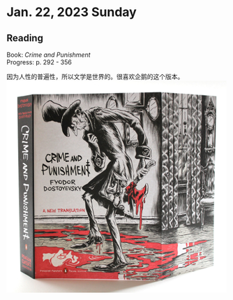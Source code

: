 # Jan. 22, 2023 Sunday
## Reading
Book: *Crime and Punishment*  
Progress: p. 292 - 356  

因为人性的普遍性，所以文学是世界的。很喜欢企鹅的这个版本。
![image](./Crime%20and%20Punishment%20Penguin.jpg)  
